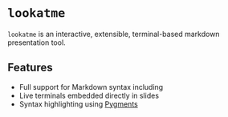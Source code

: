 # `lookatme`

`lookatme` is an interactive, extensible, terminal-based markdown presentation
tool.

## Features

* Full support for Markdown syntax including
* Live terminals embedded directly in slides
* Syntax highlighting using [Pygments](https://pygments.org/)
